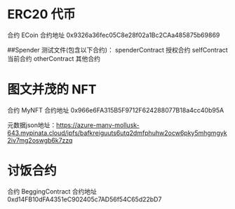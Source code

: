 #  ERC20 代币
合约 ECoin
合约地址 0x9326a36fec05C8e28f02a1Bc2CAa485875b69869

##Spender 测试文件(包含以下合约)：
spenderContract 授权合约
selfContract 当前合约
otherContract 其他合约

#  图文并茂的 NFT
合约 MyNFT
合约地址 0x966e6FA315B5F9712F624288077B18a4cc40b95A

元数据json地址：https://azure-many-mollusk-643.mypinata.cloud/ipfs/bafkreiguuts6utq2dmfphuhw2ocw6pky5mhgmgyk2iv7mg2oswgb6k7zzq


# 讨饭合约
合约 BeggingContract
合约地址 0xd14FB10dFA4351eC902405c7AD56f54C65d22bD7





